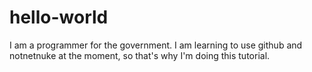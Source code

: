 # hello-world

I am a programmer for the government. I am learning to use github and notnetnuke at the moment, so that's why I'm doing this tutorial.
